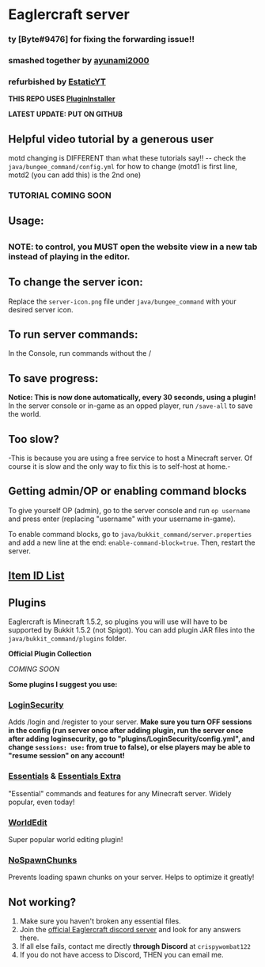 
# Eaglercraft server

### ty [Byte#9476] for fixing the forwarding issue!!


### smashed together by [ayunami2000](https://github.com/ayunami2000)
### refurbished by [EstaticYT](https://www.youtube.com/channel/UCbdWfxvmD7s2sML9Y3YX4VQ)

**THIS REPO USES [PluginInstaller](https://github.com/darverdevs/PluginInstaller)**

**LATEST UPDATE: PUT ON GITHUB**

## Helpful video tutorial by a generous user
motd changing is DIFFERENT than what these tutorials say!! -- check the `java/bungee_command/config.yml` for how to change (motd1 is first line, motd2 (you can add this) is the 2nd one)

### TUTORIAL COMING SOON

## Usage:


##

### NOTE: to control, you MUST open the website view in a new tab instead of playing in the editor.

## To change the server icon:
Replace the `server-icon.png` file under `java/bungee_command` with your desired server icon.

## To run server commands:
In the Console, run commands without the /

## To save progress:
**Notice: This is now done automatically, every 30 seconds, using a plugin!** In the server console or in-game as an opped player, run `/save-all` to save the world.

## Too slow?
-This is because you are using a free service to host a Minecraft server. Of course it is slow and the only way to fix this is to self-host at home.-

## Getting admin/OP or enabling command blocks
To give yourself OP (admin), go to the server console and run `op username` and press enter (replacing "username" with your username in-game).

To enable command blocks, go to `java/bukkit_command/server.properties` and add a new line at the end: `enable-command-block=true`. Then, restart the server.

## [Item ID List](http://mineteamleblog.blogspot.com/p/minecraft-id-list-151.html)

## Plugins
Eaglercraft is Minecraft 1.5.2, so plugins you will use will have to be supported by Bukkit 1.5.2 (not Spigot). You can add plugin JAR files into the `java/bukkit_command/plugins` folder.

**Official Plugin Collection**

*COMING SOON*

**Some plugins I suggest you use:**

### [LoginSecurity](https://dev.bukkit.org/projects/loginsecurity/files/711129)
Adds /login and /register to your server. **Make sure you turn OFF sessions in the config (run server once after adding plugin, run the server once after adding loginsecurity, go to "plugins/LoginSecurity/config.yml", and change `sessions: use:` from true to false), or else players may be able to "resume session" on any account!**
### [Essentials](https://dev.bukkit.org/projects/essentials/files/711777) & [Essentials Extra](https://dev.bukkit.org/projects/essentials/files/711776)
"Essential" commands and features for any Minecraft server. Widely popular, even today!
### [WorldEdit](https://dev.bukkit.org/projects/worldedit/files/698941)
Super popular world editing plugin!
### [NoSpawnChunks](https://dev.bukkit.org/projects/nospawnchunks/files/586974)
Prevents loading spawn chunks on your server. Helps to optimize it greatly!

## Not working?
1. Make sure you haven't broken any essential files.
2. Join the [official Eaglercraft discord server](https://discord.gg/6yTNkypXWh) and look for any answers there.
3. If all else fails, contact me directly **through Discord** at `crispywombat122`
5. If you do not have access to Discord, THEN you can email me.
